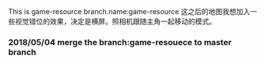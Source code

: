 This is game-resource  branch.name:game-resource
这之后的地图我想加入一些视觉错位的效果，决定是横屏。照相机跟随主角一起移动的模式。

### 2018/05/04 merge the branch:game-resouece to master branch
